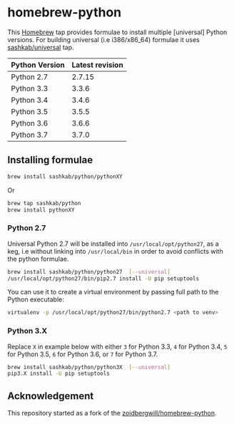 # homebrew-python

This [Homebrew](http://brew.sh) tap provides formulae to install multiple [universal] Python versions. For building universal (i.e i386/x86_64) formulae it uses [sashkab/universal](https://github.com/sashkab/homebrew-universal) tap.

Python Version | Latest revision
---------------|----------------
Python 2.7     | 2.7.15
Python 3.3     | 3.3.6
Python 3.4     | 3.4.6
Python 3.5     | 3.5.5
Python 3.6     | 3.6.6
Python 3.7     | 3.7.0

## Installing formulae

```bash
brew install sashkab/python/pythonXY
```

Or

```bash
brew tap sashkab/python
brew install pythonXY
```

### Python 2.7

Universal Python 2.7 will be installed into `/usr/local/opt/python27`, as a keg, i.e without linking into `/usr/local/bin` in order to avoid conflicts with the python formulae.

```bash
brew install sashkab/python/python27  [--universal]
/usr/local/opt/python27/bin/pip2.7 install -U pip setuptools
```

You can use it to create a virtual environment by passing full path to the Python executable:

```bash
virtualenv -p /usr/local/opt/python27/bin/python2.7 <path to venv>
```

### Python 3.X

Replace `X` in example below with either `3` for Python 3.3, `4` for Python 3.4, `5` for Python 3.5, `6` for Python 3.6, or `7` for Python 3.7.

```bash
brew install sashkab/python/python3X  [--universal]
pip3.X install -U pip setuptools
```

## Acknowledgement

This repository started as a fork of the [zoidbergwill/homebrew-python][1].

[1]: https://github.com/zoidbergwill/homebrew-python
